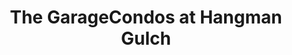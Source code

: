 ---
title: "The GarageCondos at Hangman Gulch"
url: /castle-rock/the-garagecondos-at-hangman-gulch/
shop: storage rental
---